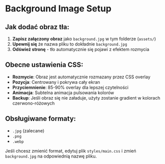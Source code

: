 # Background Image Setup

## Jak dodać obraz tła:

1. **Zapisz załączony obraz** jako `background.jpg` w tym folderze (`assets/`)
2. **Upewnij się** że nazwa pliku to dokładnie `background.jpg`
3. **Odśwież stronę** - tło automatycznie się pojawi z efektem rozmycia

## Obecne ustawienia CSS:

- **Rozmycie**: Obraz jest automatycznie rozmazany przez CSS overlay
- **Pozycja**: Centrowany i pokrywa cały ekran
- **Przyciemnienie**: 85-90% overlay dla lepszej czytelności
- **Animacja**: Subtelna animacja pulsowania kolorów
- **Backup**: Jeśli obraz się nie załaduje, użyty zostanie gradient w kolorach czerwono-różowych

## Obsługiwane formaty:
- `.jpg` (zalecane)
- `.png` 
- `.webp`

Jeśli chcesz zmienić format, edytuj plik `styles/main.css` i zmień `background.jpg` na odpowiednią nazwę pliku.
